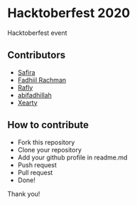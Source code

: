 # Hacktoberfest 2020
Hacktoberfest event

## Contributors
- [Safira](https://github.com/safiraisya)
- [Fadhiil Rachman](https://github.com/fadhiilrachman)
- [Rafly](https://github.com/raflyid)
- [abifadhillah](https://github.com/abifadhillah)
- [Xearty](https://github.com/Xearty)

## How to contribute
- Fork this repository
- Clone your repository
- Add your github profile in readme.md
- Push request
- Pull request
- Done!

Thank you!
